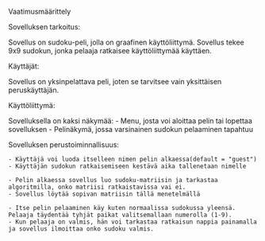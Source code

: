 Vaatimusmäärittely

Sovelluksen tarkoitus:

Sovellus on sudoku-peli, jolla on graafinen käyttöliittymä. Sovellus tekee 9x9 sudokun, jonka pelaaja ratkaisee käyttöliittymää käyttäen.

Käyttäjät:

Sovellus on yksinpelattava peli, joten se tarvitsee vain yksittäisen peruskäyttäjän.

Käyttöliittymä:

Sovelluksella on kaksi näkymää:
    - Menu, josta voi aloittaa pelin tai lopettaa sovelluksen
    - Pelinäkymä, jossa varsinainen sudokun pelaaminen tapahtuu

Sovelluksen perustoiminnallisuus:

    - Käyttäjä voi luoda itselleen nimen pelin alkaessa(default = "guest")
    - Käyttäjän sudokun ratkaisemiseen kestävä aika tallenetaan nimelle
    
    - Pelin alkaessa sovellus luo sudoku-matriisin ja tarkastaa algoritmilla, onko matriisi ratkaistavissa vai ei.
    - Sovellus löytää sopivan matriisin tällä menetelmällä
    
    - Itse pelin pelaaminen käy kuten normaalissa sudokussa yleensä. Pelaaja täydentää tyhjät paikat valitsemallaan numerolla (1-9).
    - Kun pelaaja on valmis, hän voi tarkastaa ratkaisun nappia painamalla ja sovellus ilmoittaa onko sudoku valmis.
    
